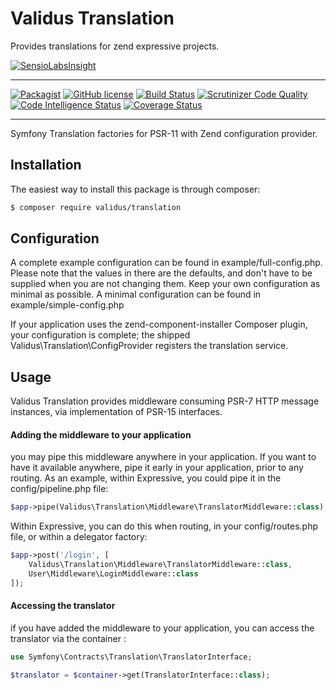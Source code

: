 # Validus Translation

Provides translations for zend expressive projects.

[![SensioLabsInsight](https://insight.sensiolabs.com/projects/96be235a-c73f-4de0-80bf-881d79f2f04b/big.png)](https://insight.sensiolabs.com/projects/96be235a-c73f-4de0-80bf-881d79f2f04b)

---
[![Packagist](https://img.shields.io/packagist/dm/validus/translation.svg)](https://packagist.org/packages/validus/translation) [![GitHub license](https://img.shields.io/github/license/ValidusPHP/translation.svg)](https://github.com/ValidusPHP/translation/blob/master/LICENSE) [![Build Status](https://travis-ci.org/ValidusPHP/translation.svg?branch=master)](https://travis-ci.org/ValidusPHP/translation) [![Scrutinizer Code Quality](https://scrutinizer-ci.com/g/ValidusPHP/translation/badges/quality-score.png?b=master)](https://scrutinizer-ci.com/g/ValidusPHP/translation/?branch=master) [![Code Intelligence Status](https://scrutinizer-ci.com/g/ValidusPHP/translation/badges/code-intelligence.svg?b=master)](https://scrutinizer-ci.com/code-intelligence) [![Coverage Status](https://coveralls.io/repos/github/ValidusPHP/translation/badge.svg)](https://coveralls.io/github/ValidusPHP/translation)

---

Symfony Translation factories for PSR-11 with Zend configuration provider.

## Installation

The easiest way to install this package is through composer:
```bash
$ composer require validus/translation
```

## Configuration

A complete example configuration can be found in example/full-config.php. 
Please note that the values in there are the defaults, and don't have to be supplied when you are not changing them. Keep your own configuration as minimal as possible. A minimal configuration can be found in example/simple-config.php

If your application uses the zend-component-installer Composer plugin, your configuration is complete; the shipped Validus\Translation\ConfigProvider registers the translation service.

## Usage

Validus Translation provides middleware consuming PSR-7 HTTP message instances, via implementation of PSR-15 interfaces.

#### Adding the middleware to your application
you may pipe this middleware anywhere in your application. If you want to have it available anywhere, pipe it early in your application, prior to any routing. As an example, within Expressive, you could pipe it in the config/pipeline.php file:
```php
$app->pipe(Validus\Translation\Middleware\TranslatorMiddleware::class);
```
Within Expressive, you can do this when routing, in your config/routes.php file, or within a delegator factory:
```php
$app->post('/login', [
    Validus\Translation\Middleware\TranslatorMiddleware::class,
    User\Middleware\LoginMiddleware::class
]);
```
#### Accessing the translator 
if you have added the middleware to your application, you can access the translator via the container :
```php
use Symfony\Contracts\Translation\TranslatorInterface;

$translator = $container->get(TranslatorInterface::class);
```

